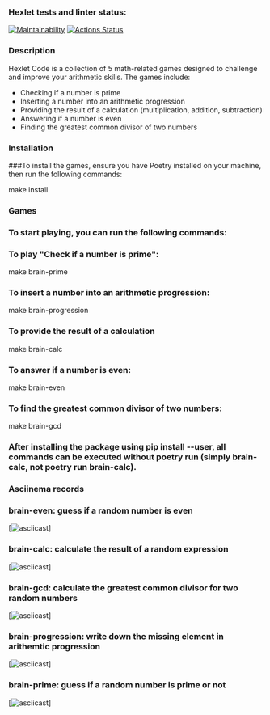 ### Hexlet tests and linter status:
[![Maintainability](https://api.codeclimate.com/v1/badges/767873f2592f4a15d2e5/maintainability)](https://codeclimate.com/github/Viacheslav500/python-project-49/maintainability)
[![Actions Status](https://github.com/Viacheslav500/python-project-49/actions/workflows/hexlet-check.yml/badge.svg)](https://github.com/Viacheslav500/python-project-49/actions)

### Description

Hexlet Code is a collection of 5 math-related games designed to challenge and improve your arithmetic skills. The games include:

- Checking if a number is prime
- Inserting a number into an arithmetic progression
- Providing the result of a calculation (multiplication, addition, subtraction)
- Answering if a number is even
- Finding the greatest common divisor of two numbers

### Installation

###To install the games, ensure you have Poetry installed on your machine, then run the following commands:

make install

### Games
### To start playing, you can run the following commands:

### To play "Check if a number is prime":

make brain-prime

### To insert a number into an arithmetic progression:

make brain-progression

### To provide the result of a calculation

make brain-calc

### To answer if a number is even:

make brain-even

### To find the greatest common divisor of two numbers:

make brain-gcd

### After installing the package using pip install --user, all commands can be executed without poetry run (simply brain-calc, not poetry run brain-calc).


### Asciinema records
### brain-even: guess if a random number is even
[![asciicast](https://asciinema.org/a/99HwZajo39218htRBSIA6ykZo)]
### brain-calc: calculate the result of a random expression 
[![asciicast](https://asciinema.org/a/NRFfxCWsvV7DQnlGuDC3WT7ks)]
### brain-gcd: calculate the greatest common divisor for two random numbers
[![asciicast](https://asciinema.org/a/RK8Uj2ttJI4KUn4B6pMGS76xb)]
### brain-progression: write down the missing element in arithemtic progression
[![asciicast](https://asciinema.org/a/csxONM1SXRP4tIrHyMi1jNncj)]
### brain-prime: guess if a random number is prime or not
[![asciicast](https://asciinema.org/a/4fbHAPw4wrxpi1CXm7tySGXDO)]
